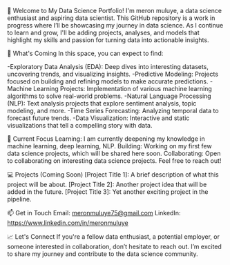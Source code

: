 👋 Welcome to My Data Science Portfolio!
I'm meron muluye, a data science enthusiast and aspiring data scientist. This GitHub repository is a work in progress where I’ll be showcasing my journey in data science. 
As I continue to learn and grow, I'll be adding projects, analyses, and models that highlight my skills and passion for turning data into actionable insights.

🚀 What's Coming
In this space, you can expect to find:

-Exploratory Data Analysis (EDA): Deep dives into interesting datasets, uncovering trends, and visualizing insights.
-Predictive Modeling: Projects focused on building and refining models to make accurate predictions.
-Machine Learning Projects: Implementation of various machine learning algorithms to solve real-world problems.
-Natural Language Processing (NLP): Text analysis projects that explore sentiment analysis, topic modeling, and more.
-Time Series Forecasting: Analyzing temporal data to forecast future trends.
-Data Visualization: Interactive and static visualizations that tell a compelling story with data.

🌱 Current Focus
Learning: I am currently deepening my knowledge in machine learning, deep learning, NLP.
Building: Working on my first few data science projects, which will be shared here soon.
Collaborating: Open to collaborating on interesting data science projects. Feel free to reach out!

💻 Projects (Coming Soon)
[Project Title 1]: A brief description of what this project will be about.
[Project Title 2]: Another project idea that will be added in the future.
[Project Title 3]: Yet another exciting project in the pipeline.

📫 Get in Touch
Email: meronmuluye75@gmail.com
LinkedIn: https://www.linkedin.com/in/meronmuluye

📈 Let's Connect
If you're a fellow data enthusiast, a potential employer, or someone interested in collaboration, don’t hesitate to reach out. I’m excited to share 
my journey and contribute to the data science community.
<!---
meron-23/meron-23 is a ✨ special ✨ repository because its `README.md` (this file) appears on your GitHub profile.
You can click the Preview link to take a look at your changes.
--->
